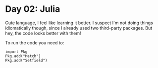 # Day 02: Julia

Cute language, I feel like learning it better.
I suspect I'm not doing things idiomatically though, since I already used
two third-party packages. But hey, the code looks better with them!

To run the code you need to:
```
import Pkg
Pkg.add("Match")
Pkg.add("Setfield")
```
